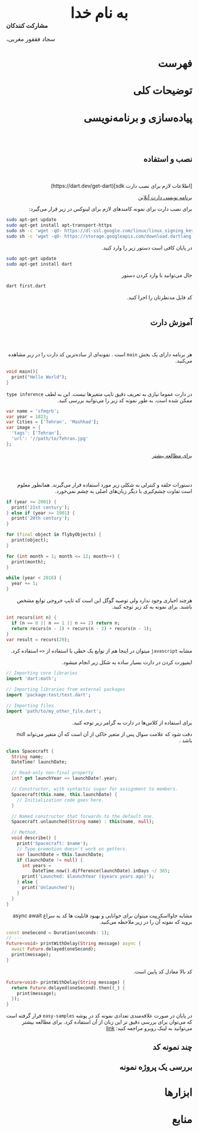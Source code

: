 <div dir='rtl'>
<div align="center" style="font-size:40px">
 <b>
 به نام خدا
 </b>
</div>

<div align="left" style="font-size:1rem">
    <b>
    مشارکت کنندکان
    </b>

سجاد فقفور مغربی،
</div>


# فهرست

# توضیحات کلی

# پیاده‌سازی و برنامه‌نویسی

</br>
</br>

## نصب و استفاده

</br>
</br>
[اطلاعات لازم برای نصب دارت sdk](https://dart.dev/get-dart)

[برنامه نویسی دارت آنلاین](https://dartpad.dev/)

برای نصب دارت برای نمونه کامندهای لازم برای لینوکس در زیر قرار می‌گیرد:
<div dir="ltr">

``` bash
sudo apt-get update
sudo apt-get install apt-transport-https
sudo sh -c 'wget -qO- https://dl-ssl.google.com/linux/linux_signing_key.pub | apt-key add -'
sudo sh -c 'wget -qO- https://storage.googleapis.com/download.dartlang.org/linux/debian/dart_stable.list > /etc/apt/sources.list.d/dart_stable.list'

```
</div>
<div dir="rtl">
در پایان کافی است دستور زیر را وارد کنید.
</div>
<div dir="ltr">

``` bash
sudo apt-get update
sudo apt-get install dart
```
</div>
<div dir="rtl">
حال می‌توانید با وارد کردن دستور 

<div dir="ltr">

``` sh
dart first.dart
```
</div>
<div dir="rtl">
کد فایل مدنظرتان را اجرا کنید. 
</br>
</br>

## آموزش دارت

</br>
</br>


هر برنامه دارای یک بخش `main` است
.
نمونه‌ای از ساده‌ترین کد دارت را در زیر مشاهده می‌کنید.
<div dir="ltr">

``` dart
void main(){
  print("Hello World");
}
```

<div dir="rtl">

در دارت عموما نیازی به تعریف دقیق تایپ متغیرها نیست. این به لطف `type inference`
ممکن شده است. 
به طور نمونه کد زیر را می‌توانید بررسی کنید.


<div dir="ltr">

``` dart
var name = 'sfmqrb';
var year = 1823;
var Cities = ['Tehran', 'Mashhad'];
var image = {
  'tags': ['Tehran'],
  'url': '//path/to/Tehran.jpg'
};
```


<div dir="rtl">

[برای مطالعه بیشتر](https://dart.dev/guides/language/language-tour#variables)

<br/>
<br/>

دستورات حلقه و کنترلی به شکلی زیر مورد استفاده قرار می‌گیرند.
همانطور معلوم است تفاوت چشم‌کیری با دیگر زبان‌های اصلی به چشم نمی‌خورد.
<div dir="ltr">

``` dart
if (year >= 2001) {
  print('21st century');
} else if (year >= 1901) {
  print('20th century');
}

for (final object in flybyObjects) {
  print(object);
}

for (int month = 1; month <= 12; month++) {
  print(month);
}

while (year < 2016) {
  year += 1;
}
```

<div dir="rtl">


هرچند اجباری وجود ندارد ولی توصیه گوگل این است که تایپ خروجی توابع مشخص باشند.
برای نمونه به کد زیر توجه کنید. 

<div dir="ltr">

``` dart
int recurs(int n) {
  if (n == 0 || n == 1 || n == 2) return n;
  return recurs(n - 1) + recurs(n - 2) + recurs(n - 3);
}
var result = recurs(20);
```
<div dir="rtl">

مشابه `javascript` 
میتوان در اینجا هم از توابع یک خطی با استفاده از 
`<=`
استفاده کرد.


ایمپورت کردن در دارت بسیار ساده به شکل زیر انجام ‌میشود.

<div dir="ltr">

``` dart
// Importing core libraries
import 'dart:math';

// Importing libraries from external packages
import 'package:test/test.dart';

// Importing files
import 'path/to/my_other_file.dart';
```

<div dir="rtl">



برای استفاده از کلاس‌ها در دارت به گرامر زیر توجه کنید.

دقت شود که علامت سوال پس از متغیر حاکی از آن است که آن متغیر می‌تواند null باشد
.


<div dir="ltr">

``` dart
class Spacecraft {
  String name;
  DateTime? launchDate;

  // Read-only non-final property
  int? get launchYear => launchDate?.year;

  // Constructor, with syntactic sugar for assignment to members.
  Spacecraft(this.name, this.launchDate) {
    // Initialization code goes here.
  }

  // Named constructor that forwards to the default one.
  Spacecraft.unlaunched(String name) : this(name, null);

  // Method.
  void describe() {
    print('Spacecraft: $name');
    // Type promotion doesn't work on getters.
    var launchDate = this.launchDate;
    if (launchDate != null) {
      int years =
          DateTime.now().difference(launchDate).inDays ~/ 365;
      print('Launched: $launchYear ($years years ago)');
    } else {
      print('Unlaunched');
    }
  }
}
```



<div dir="rtl">

مشابه جاوااسکریپت میتوان برای خوانایی و بهبود قابلیت ها کد به سراغ async await بروید که نمونه‌ آن را در زیر ملاحظه می‌کنید.

<div dir="ltr">

``` dart
const oneSecond = Duration(seconds: 1);
// ···
Future<void> printWithDelay(String message) async {
  await Future.delayed(oneSecond);
  print(message);
}
```

<div dir="rtl">

کد بالا معادل کد پایین است.

<div dir="ltr">

``` dart
Future<void> printWithDelay(String message) {
  return Future.delayed(oneSecond).then((_) {
    print(message);
  });
}
```

<div dir="rtl">

</div>
<div dir="rtl">

در پایان در صورت علاقه‌مندی تعدادی نمونه کد در پوشه `easy-samples`
قرار گرفته است که می‌توان برای بررسی دقیق تر این زبان از آن استفاده کرد.
برای مطالعه بیشتر می‌توانید به لینک روبرو مراجعه کنید:
[link](https://dart.dev/samples)


## چند نمونه کد
## بررسی یک پروژه نمونه‌
# ابزارها

# منابع
